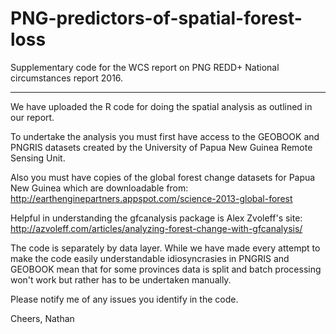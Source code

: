 # PNG-predictors-of-spatial-forest-loss
Supplementary code for the WCS report on PNG REDD+ National circumstances report 2016.
___________________________________________________

We have uploaded the R code for doing the spatial analysis as outlined in our report.

To undertake the analysis you must first have access to the GEOBOOK and PNGRIS datasets created by the University of Papua New Guinea 
Remote Sensing Unit. 

Also you must have copies of the global forest change datasets for Papua New Guinea which are downloadable from:
http://earthenginepartners.appspot.com/science-2013-global-forest

Helpful in understanding the gfcanalysis package is Alex Zvoleff's site:
http://azvoleff.com/articles/analyzing-forest-change-with-gfcanalysis/

The code is separately by data layer. While we have made every attempt to make the code easily understandable idiosyncrasies
in PNGRIS and GEOBOOK mean that for some provinces data is split and batch processing won't work but rather has to be undertaken 
manually. 

Please notify me of any issues you identify in the code.

Cheers,
     Nathan

